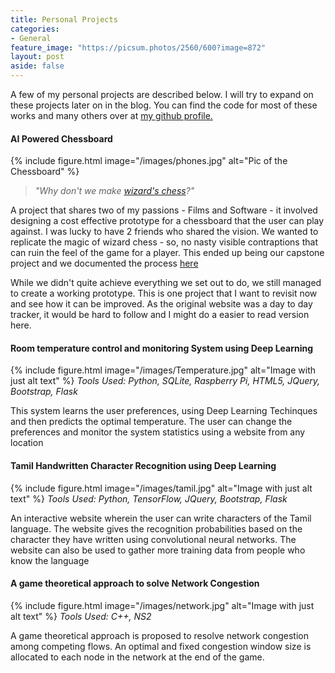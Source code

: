 ```yaml
---
title: Personal Projects
categories:
- General
feature_image: "https://picsum.photos/2560/600?image=872"
layout: post
aside: false
---
```

A few of my personal projects are described below. I will try to expand on these projects later on in the blog. 
You can find the code for most of these works and many others over at [my github profile.](https://www.github.com/jkeshav-bvignesh/)

<!-- more -->

#### AI Powered Chessboard

{% include figure.html image="/images/phones.jpg" alt="Pic of the Chessboard" %}

>_"Why don't we make [wizard's chess]("https://youtu.be/IwjZ1J2b8UY?t=24")?"_

A project that shares two of my passions - Films and Software - it involved designing a cost effective prototype for a chessboard that the user can play against. I was lucky to have 2 friends who shared the vision. We wanted to replicate the magic of wizard chess - so, no nasty visible contraptions that can ruin the feel of the game for a player. This ended up being our capstone project and we documented the process [here]("https://vitcapstoneproject.wordpress.com/)

While we didn't quite achieve everything we set out to do, we still managed to create a working prototype. This is one project that I want to revisit now and see how it can be improved. As the original website was a day to day tracker, it would be hard to follow and I might do a easier to read version here.

#### Room temperature control and monitoring System using Deep Learning
{% include figure.html image="/images/Temperature.jpg" alt="Image with just alt text" %}
_Tools Used: Python, SQLite, Raspberry Pi, HTML5, JQuery, Bootstrap, Flask_

This system learns the user preferences, using Deep Learning Techinques and then predicts the optimal
temperature. The user can change the preferences and monitor the system statistics using a website from
any location

#### Tamil Handwritten Character Recognition using Deep Learning
{% include figure.html image="/images/tamil.jpg" alt="Image with just alt text" %}
_Tools Used: Python, TensorFlow, JQuery, Bootstrap, Flask_

An interactive website wherein the user can write characters of the Tamil language. The website gives the recognition probabilities based on the character they have written using convolutional neural networks. The website can also be used to gather more training data from people who know the language

#### A game theoretical approach to solve Network Congestion
{% include figure.html image="/images/network.jpg" alt="Image with just alt text" %}
_Tools Used: C++, NS2_

A game theoretical approach is proposed to resolve network congestion among competing flows. An optimal and fixed congestion window size is allocated to each node in the network at the end of the game.